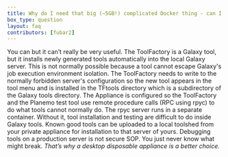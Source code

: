 ```yaml
---
title: Why do I need that big (~5GB!) complicated Docker thing - can I just install the ToolFactory into our local galaxy server from the toolshed?
box_type: question
layout: faq
contributors: [fubar2]
---
```


You can but it can’t really be very useful. The ToolFactory is a Galaxy tool, but it installs newly generated tools automatically into the local Galaxy server. This is not normally possible because a tool cannot escape Galaxy's job execution environment isolation. The ToolFactory needs to write to the normally forbidden server's configuration so the new tool appears in the tool menu and is installed in the TFtools directory which is a subdirectory of the Galaxy tools directory.
The Appliance is configured so the ToolFactory and the Planemo test tool use remote procedure calls (RPC using rpyc) to do what tools cannot normally do. The rpyc server runs in a separate container. Without it, tool installation and testing are difficult to do inside Galaxy tools.
Known good tools can be uploaded to a local toolshed from your private appliance for installation to that server of yours. Debugging tools on a production server is not secure SOP. You just never know what might break. *That’s why a desktop disposable appliance is a better choice.*

